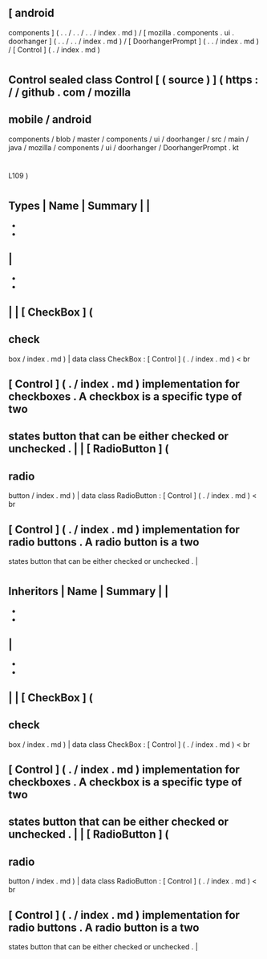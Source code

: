 [
android
-
components
]
(
.
.
/
.
.
/
.
.
/
index
.
md
)
/
[
mozilla
.
components
.
ui
.
doorhanger
]
(
.
.
/
.
.
/
index
.
md
)
/
[
DoorhangerPrompt
]
(
.
.
/
index
.
md
)
/
[
Control
]
(
.
/
index
.
md
)
#
Control
sealed
class
Control
[
(
source
)
]
(
https
:
/
/
github
.
com
/
mozilla
-
mobile
/
android
-
components
/
blob
/
master
/
components
/
ui
/
doorhanger
/
src
/
main
/
java
/
mozilla
/
components
/
ui
/
doorhanger
/
DoorhangerPrompt
.
kt
#
L109
)
#
#
#
Types
|
Name
|
Summary
|
|
-
-
-
|
-
-
-
|
|
[
CheckBox
]
(
-
check
-
box
/
index
.
md
)
|
data
class
CheckBox
:
[
Control
]
(
.
/
index
.
md
)
<
br
>
[
Control
]
(
.
/
index
.
md
)
implementation
for
checkboxes
.
A
checkbox
is
a
specific
type
of
two
-
states
button
that
can
be
either
checked
or
unchecked
.
|
|
[
RadioButton
]
(
-
radio
-
button
/
index
.
md
)
|
data
class
RadioButton
:
[
Control
]
(
.
/
index
.
md
)
<
br
>
[
Control
]
(
.
/
index
.
md
)
implementation
for
radio
buttons
.
A
radio
button
is
a
two
-
states
button
that
can
be
either
checked
or
unchecked
.
|
#
#
#
Inheritors
|
Name
|
Summary
|
|
-
-
-
|
-
-
-
|
|
[
CheckBox
]
(
-
check
-
box
/
index
.
md
)
|
data
class
CheckBox
:
[
Control
]
(
.
/
index
.
md
)
<
br
>
[
Control
]
(
.
/
index
.
md
)
implementation
for
checkboxes
.
A
checkbox
is
a
specific
type
of
two
-
states
button
that
can
be
either
checked
or
unchecked
.
|
|
[
RadioButton
]
(
-
radio
-
button
/
index
.
md
)
|
data
class
RadioButton
:
[
Control
]
(
.
/
index
.
md
)
<
br
>
[
Control
]
(
.
/
index
.
md
)
implementation
for
radio
buttons
.
A
radio
button
is
a
two
-
states
button
that
can
be
either
checked
or
unchecked
.
|
